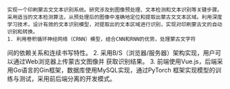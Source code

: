     实现一个印刷蒙古文文本识别系统。研究涉及到图像预处理、文本检测和文本识别等关键步骤。采用适当的文本检测算法，从预处理后的图像中准确地定位和提取出蒙古文文本区域。利用深度学习技术，设计有效的文本识别模型，对提取出的文本区域进行识别，实现对印刷蒙古文的自动识别和转换。
    1. 利用卷积循环神经网络（CRNN）模型，结合CNN和RNN的优势，处理蒙古文字符
间的依赖关系和连续书写特性。
    2. 采用B/S（浏览器/服务器）架构实现，用户可以通过Web浏览器上传蒙古文图像并
获取识别结果。
    3. 前端使用Vue.js，后端采用Go语言的Gin框架，数据库使用MySQL实现，通过PyTorch
框架实现模型的训练与测试，采用前后端分离的开发模式。
